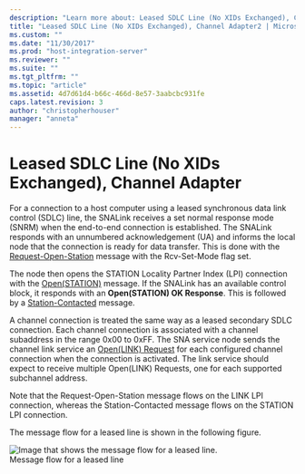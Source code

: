 ```yaml
---
description: "Learn more about: Leased SDLC Line (No XIDs Exchanged), Channel Adapter"
title: "Leased SDLC Line (No XIDs Exchanged), Channel Adapter2 | Microsoft Docs"
ms.custom: ""
ms.date: "11/30/2017"
ms.prod: "host-integration-server"
ms.reviewer: ""
ms.suite: ""
ms.tgt_pltfrm: ""
ms.topic: "article"
ms.assetid: 4d7d61d4-b66c-466d-8e57-3aabcbc931fe
caps.latest.revision: 3
author: "christopherhouser"
manager: "anneta"
---
```

# Leased SDLC Line (No XIDs Exchanged), Channel Adapter
For a connection to a host computer using a leased synchronous data link control (SDLC) line, the SNALink receives a set normal response mode (SNRM) when the end-to-end connection is established. The SNALink responds with an unnumbered acknowledgement (UA) and informs the local node that the connection is ready for data transfer. This is done with the [Request-Open-Station](./request-open-station2.md) message with the Rcv-Set-Mode flag set.  
  
 The node then opens the STATION Locality Partner Index (LPI) connection with the [Open(STATION)](./open-station-1.md) message. If the SNALink has an available control block, it responds with an **Open(STATION) OK Response**. This is followed by a [Station-Contacted](./station-contacted1.md) message.  
  
 A channel connection is treated the same way as a leased secondary SDLC connection. Each channel connection is associated with a channel subaddress in the range 0x00 to 0xFF. The SNA service node sends the channel link service an [Open(LINK) Request](./open-link-request1.md) for each configured channel connection when the connection is activated. The link service should expect to receive multiple Open(LINK) Requests, one for each supported subchannel address.  
  
 Note that the Request-Open-Station message flows on the LINK LPI connection, whereas the Station-Contacted message flows on the STATION LPI connection.  
  
 The message flow for a leased line is shown in the following figure.  
  
 ![Image that shows the message flow for a leased line.](../core/media/dev3b.gif "dev3b")  
Message flow for a leased line
